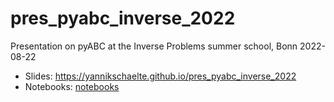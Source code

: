 # pres_pyabc_inverse_2022
Presentation on pyABC at the Inverse Problems summer school, Bonn 2022-08-22

* Slides: https://yannikschaelte.github.io/pres_pyabc_inverse_2022
* Notebooks: [notebooks](notebooks)
